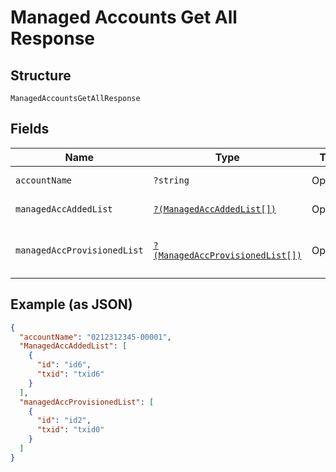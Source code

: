
# Managed Accounts Get All Response

## Structure

`ManagedAccountsGetAllResponse`

## Fields

| Name | Type | Tags | Description | Getter | Setter |
|  --- | --- | --- | --- | --- | --- |
| `accountName` | `?string` | Optional | Account Name | getAccountName(): ?string | setAccountName(?string accountName): void |
| `managedAccAddedList` | [`?(ManagedAccAddedList[])`](../../doc/models/managed-acc-added-list.md) | Optional | - | getManagedAccAddedList(): ?array | setManagedAccAddedList(?array managedAccAddedList): void |
| `managedAccProvisionedList` | [`?(ManagedAccProvisionedList[])`](../../doc/models/managed-acc-provisioned-list.md) | Optional | - | getManagedAccProvisionedList(): ?array | setManagedAccProvisionedList(?array managedAccProvisionedList): void |

## Example (as JSON)

```json
{
  "accountName": "0212312345-00001",
  "ManagedAccAddedList": [
    {
      "id": "id6",
      "txid": "txid6"
    }
  ],
  "managedAccProvisionedList": [
    {
      "id": "id2",
      "txid": "txid0"
    }
  ]
}
```

